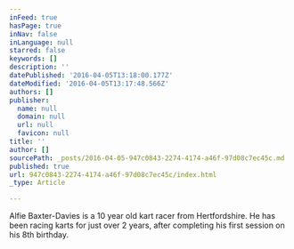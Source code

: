 ```yaml
---
inFeed: true
hasPage: true
inNav: false
inLanguage: null
starred: false
keywords: []
description: ''
datePublished: '2016-04-05T13:18:00.177Z'
dateModified: '2016-04-05T13:17:48.566Z'
authors: []
publisher:
  name: null
  domain: null
  url: null
  favicon: null
title: ''
author: []
sourcePath: _posts/2016-04-05-947c0843-2274-4174-a46f-97d08c7ec45c.md
published: true
url: 947c0843-2274-4174-a46f-97d08c7ec45c/index.html
_type: Article

---
```

Alfie Baxter-Davies is a 10 year old kart racer from Hertfordshire.  He has been racing karts for just over 2 years, after completing his first session on his 8th birthday.